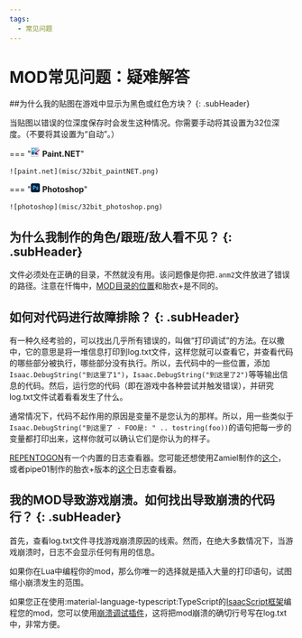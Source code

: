 ```yaml
---
tags:
  - 常见问题
---
```


# MOD常见问题：疑难解答

##为什么我的贴图在游戏中显示为黑色或红色方块？ {: .subHeader}

当贴图以错误的位深度保存时会发生这种情况。你需要手动将其设置为32位深度。（不要将其设置为“自动”。）

=== "![paint.net](misc/paintNetIcon.png) **Paint.NET**"

    ![paint.net](misc/32bit_paintNET.png)

=== "![photoshop](misc/photoshopIcon.png) **Photoshop**"

    ![photoshop](misc/32bit_photoshop.png)

## 为什么我制作的角色/跟班/敌人看不见？ {: .subHeader}

文件必须处在正确的目录，不然就没有用。该问题像是你把`.anm2`文件放进了错误的路径。注意在忏悔中，[MOD目录的位置](./GettingStarted.md#where-is-the-directoryfolder-for-mods-located)和胎衣+是不同的。

## 如何对代码进行故障排除？ {: .subHeader}

有一种久经考验的，可以找出几乎所有错误的，叫做“打印调试”的方法。在以撒中，它的意思是将一堆信息打印到log.txt文件，这样您就可以查看它，并查看代码的哪些部分被执行，哪些部分没有执行。所以，去代码中的一些位置，添加`Isaac.DebugString("到这里了1")`，`Isaac.DebugString("到这里了2")`等等输出信息的代码。然后，运行您的代码（即在游戏中各种尝试并触发错误），并研究log.txt文件试着看看发生了什么。

通常情况下，代码不起作用的原因是变量不是您认为的那样。所以，用一些类似于`Isaac.DebugString("到这里了 - FOO是: " .. tostring(foo))`的语句把每一步的变量都打印出来，这样你就可以确认它们是你认为的样子。

[REPENTOGON](https://repentogon.com/)有一个内置的日志查看器。您可能还想使用Zamiel制作的[这个](https://github.com/Zamiell/isaac-log-viewer)，或者pipe01制作的胎衣+版本的[这个](https://github.com/pipe01/abp-log/releases/tag/v0.3)日志查看器。

## 我的MOD导致游戏崩溃。如何找出导致崩溃的代码行？ {: .subHeader}

首先，查看log.txt文件寻找游戏崩溃原因的线索。然而，在绝大多数情况下，当游戏崩溃时，日志不会显示任何有用的信息。

如果你在Lua中编程你的mod，那么你唯一的选择就是插入大量的打印语句，试图缩小崩溃发生的范围。

如果您正在使用:material-language-typescript:TypeScript的[IsaacScript框架](https://isaacscript.github.io/)编程您的mod，您可以使用[崩溃调试插件](https://github.com/IsaacScript/isaacscript/blob/main/src/plugins/addCrashDebugStatements.ts)，这将把mod崩溃的确切行号写在log.txt中，非常方便。